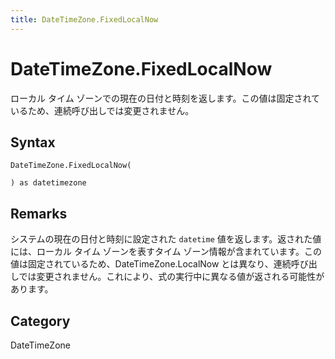 ```yaml
---
title: DateTimeZone.FixedLocalNow
---
```


# DateTimeZone.FixedLocalNow


ローカル タイム ゾーンでの現在の日付と時刻を返します。この値は固定されているため、連続呼び出しでは変更されません。


## Syntax

```powerquery
DateTimeZone.FixedLocalNow(

) as datetimezone
```


## Remarks

システムの現在の日付と時刻に設定された <code>datetime</code> 値を返します。返された値には、ローカル タイム ゾーンを表すタイム ゾーン情報が含まれています。この値は固定されているため、DateTimeZone.LocalNow とは異なり、連続呼び出しでは変更されません。これにより、式の実行中に異なる値が返される可能性があります。



## Category
DateTimeZone
